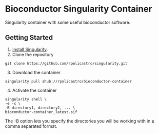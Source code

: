 # Bioconductor Singularity Container
Singularity container with some useful bioconductor software.

## Getting Started

1. [Install Singularity](https://www.sylabs.io/docs/).
2. Clone the repository 
```
git clone https://github.com/rpolicastro/singularity.git
```
3. Download the container
```
singularity pull shub://rpolicastro/bioconductor-container
```
4. Activate the container
```
singularity shell \
-e -c \
-B directory1, directory2, ... \
bioconductor-container_latest.sif
```
The -B option lets you specify the directories you will be working with in a comma separated format.

